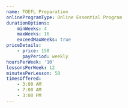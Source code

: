 ```yaml
---
name: TOEFL Preparation
onlineProgramType: Online Essential Program
durationOptions:
    minWeeks: 4
    maxWeeks: 16
    exceedMaxWeeks: true
priceDetails:
    - price: 150
      payPeriod: weekly
hoursPerWeek: '10'
lessonsPerWeek: 12
minutesPerLesson: 50
timesOffered:
    - 3:00 AM
    - 7:00 AM
    - 3:00 PM
---
```

